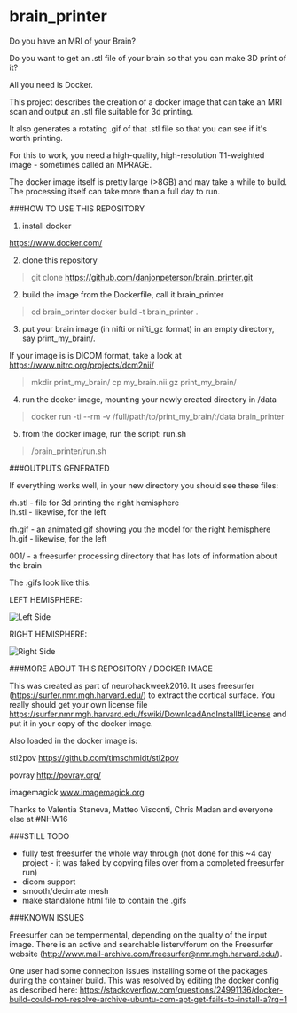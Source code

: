 # brain_printer

Do you have an MRI of your Brain? 

Do you want to get an .stl file of your brain so that you can make 3D print of it?

All you need is Docker.


This project describes the creation of a docker image that can take an MRI scan and output an .stl file suitable for 3d printing.

It also generates a rotating .gif of that .stl file so that you can see if it's worth printing.

For this to work, you need a high-quality, high-resolution T1-weighted image - sometimes called an MPRAGE.

The docker image itself is pretty large (>8GB) and may take a while to build. The processing itself can take more than a full day to run.

###HOW TO USE THIS REPOSITORY

1) install docker

https://www.docker.com/

2) clone this repository

> git clone https://github.com/danjonpeterson/brain_printer.git

2) build the image from the Dockerfile, call it brain_printer

> cd brain_printer
> docker build -t brain_printer .

3) put your brain image (in nifti or nifti_gz format) in an empty directory, say print_my_brain/. 

If your image is is DICOM format, take a look at https://www.nitrc.org/projects/dcm2nii/

> mkdir print_my_brain/
> cp my_brain.nii.gz print_my_brain/

4) run the docker image, mounting your newly created directory in /data

> docker run -ti --rm -v /full/path/to/print_my_brain/:/data brain_printer

5) from the docker image, run the script: run.sh

> /brain_printer/run.sh


###OUTPUTS GENERATED

If everything works well, in your new directory you should see these files:

rh.stl - file for 3d printing the right hemisphere  
lh.stl - likewise, for the left

rh.gif - an animated gif showing you the model for the right hemisphere  
lh.gif - likewise, for the left

001/   - a freesurfer processing directory that has lots of information about the brain

The .gifs look like this:

LEFT HEMISPHERE:


![](https://danjonpeterson.github.io/lh.gif "Left Side")

RIGHT HEMISPHERE:


![](https://danjonpeterson.github.io/rh.gif "Right Side")

###MORE ABOUT THIS REPOSITORY / DOCKER IMAGE

This was created as part of neurohackweek2016. It uses freesurfer (https://surfer.nmr.mgh.harvard.edu/) to extract the cortical surface. You really should get your own license file https://surfer.nmr.mgh.harvard.edu/fswiki/DownloadAndInstall#License and put it in your copy of the docker image.

Also loaded in the docker image is:

stl2pov https://github.com/timschmidt/stl2pov

povray http://povray.org/

imagemagick www.imagemagick.org



Thanks to Valentia Staneva, Matteo Visconti, Chris Madan and everyone else at #NHW16

###STILL TODO
- fully test freesurfer the whole way through (not done for this ~4 day project - it was faked by copying files over from a completed freesurfer run)
- dicom support
- smooth/decimate mesh
- make standalone html file to contain the .gifs


###KNOWN ISSUES

Freesurfer can be tempermental, depending on the quality of the input image. There is an active and searchable listerv/forum on the Freesurfer website (http://www.mail-archive.com/freesurfer@nmr.mgh.harvard.edu/).

One user had some conneciton issues installing some of the packages during the container build. This was resolved by editing the docker config as described here:
https://stackoverflow.com/questions/24991136/docker-build-could-not-resolve-archive-ubuntu-com-apt-get-fails-to-install-a?rq=1








